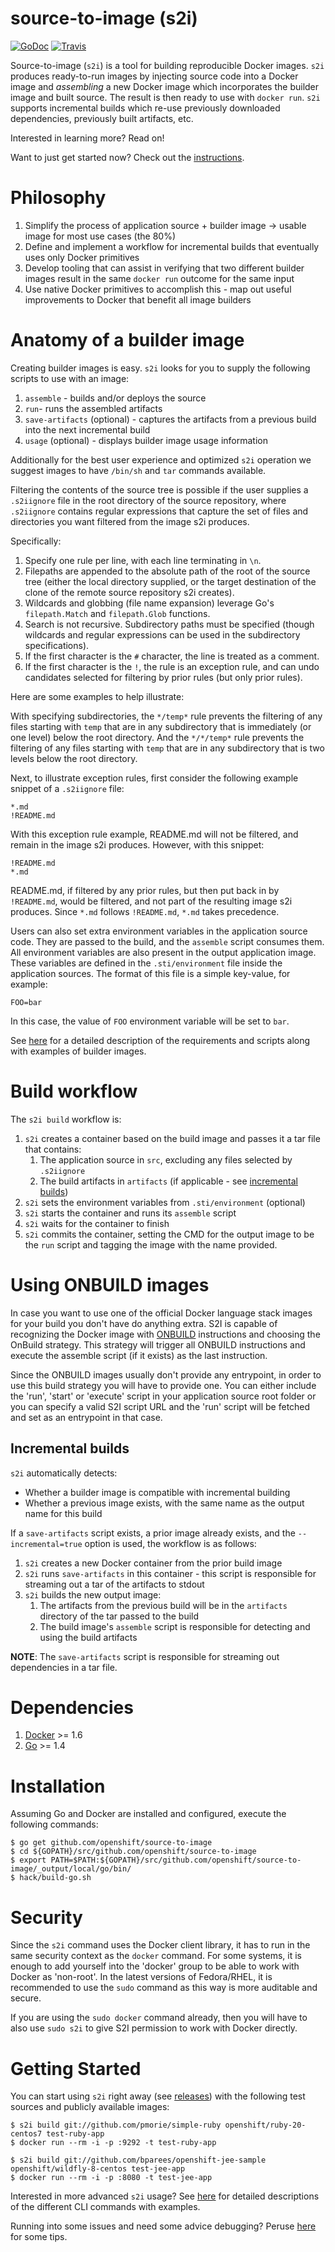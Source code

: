 # source-to-image (s2i)

[![GoDoc](https://godoc.org/github.com/openshift/source-to-image?status.png)](https://godoc.org/github.com/openshift/source-to-image)
[![Travis](https://travis-ci.org/openshift/source-to-image.svg?branch=master)](https://travis-ci.org/openshift/source-to-image)


Source-to-image (`s2i`) is a tool for building reproducible Docker images. `s2i` produces
ready-to-run images by injecting source code into a Docker image and *assembling*
a new Docker image which incorporates the builder image and built source.  The result is then ready to use
with `docker run`. `s2i` supports incremental builds which re-use previously downloaded
dependencies, previously built artifacts, etc.

Interested in learning more? Read on!

Want to just get started now? Check out the [instructions](#getting-started).


# Philosophy

1. Simplify the process of application source + builder image -> usable image for most use cases (the
   80%)
1. Define and implement a workflow for incremental builds that eventually uses only Docker
   primitives
1. Develop tooling that can assist in verifying that two different builder images result in the same
   `docker run` outcome for the same input
1. Use native Docker primitives to accomplish this - map out useful improvements to Docker that
   benefit all image builders


# Anatomy of a builder image

Creating builder images is easy. `s2i` looks for you to supply the following scripts to use with an
image:

1. `assemble` - builds and/or deploys the source
1. `run`- runs the assembled artifacts
1. `save-artifacts` (optional) - captures the artifacts from a previous build into the next incremental build
1. `usage` (optional) - displays builder image usage information

Additionally for the best user experience and optimized `s2i` operation we suggest images
to have `/bin/sh` and `tar` commands available.

Filtering the contents of the source tree is possible if the user supplies a
`.s2iignore` file in the root directory of the source repository, where `.s2iignore` contains regular
expressions that capture the set of files and directories you want filtered from the image s2i produces.

Specifically:

1. Specify one rule per line, with each line terminating in `\n`.
1. Filepaths are appended to the absolute path of the  root of the source tree (either the local directory supplied, or the target destination of the clone of the remote source repository s2i creates).
1. Wildcards and globbing (file name expansion) leverage Go's `filepath.Match` and `filepath.Glob` functions.
1. Search is not recursive.  Subdirectory paths must be specified (though wildcards and regular expressions can be used in the subdirectory specifications).
1. If the first character is the `#` character, the line is treated as a comment.
1. If the first character is the `!`, the rule is an exception rule, and can undo candidates selected for filtering by prior rules (but only prior rules).

Here are some examples to help illustrate:

With specifying subdirectories, the `*/temp*` rule prevents the filtering of any files starting with `temp` that are in any subdirectory that is immediately (or one level) below the root directory.
And the `*/*/temp*` rule prevents the filtering of any files starting with `temp` that are in any subdirectory that is two levels below the root directory.

Next, to illustrate exception rules, first consider the following example snippet of a `.s2iignore` file:


	*.md
	!README.md


With this exception rule example, README.md will not be filtered, and remain in the image s2i produces.  However, with this snippet:


	!README.md
	*.md


README.md, if filtered by any prior rules, but then put back in by `!README.md`, would be filtered, and not part of the resulting image s2i produces.  Since `*.md` follows `!README.md`, `*.md` takes precedence.

Users can also set extra environment variables in the application source code.
They are passed to the build, and the `assemble` script consumes them. All
environment variables are also present in the output application image. These
variables are defined in the `.sti/environment` file inside the application sources.
The format of this file is a simple key-value, for example:

```
FOO=bar
```

In this case, the value of `FOO` environment variable will be set to `bar`.

See [here](https://github.com/openshift/source-to-image/blob/master/docs/builder_image.md) for a detailed description of the requirements and scripts along with examples of builder images.



# Build workflow

The `s2i build` workflow is:

1. `s2i` creates a container based on the build image and passes it a tar file that contains:
    1. The application source in `src`, excluding any files selected by `.s2iignore`
    1. The build artifacts in `artifacts` (if applicable - see [incremental builds](#incremental-builds))
1. `s2i` sets the environment variables from `.sti/environment` (optional)
1. `s2i` starts the container and runs its `assemble` script
1. `s2i` waits for the container to finish
1. `s2i` commits the container, setting the CMD for the output image to be the `run` script and tagging the image with the name provided.

# Using ONBUILD images

In case you want to use one of the official Docker language stack images for
your build you don't have do anything extra. S2I is capable of recognizing the
Docker image with [ONBUILD](https://docs.docker.com/reference/builder/#onbuild) instructions and choosing the OnBuild strategy. This
strategy will trigger all ONBUILD instructions and execute the assemble script
(if it exists) as the last instruction.

Since the ONBUILD images usually don't provide any entrypoint, in order to use
this build strategy you will have to provide one. You can either include the 'run',
'start' or 'execute' script in your application source root folder or you can
specify a valid S2I script URL and the 'run' script will be fetched and set as
an entrypoint in that case.

## Incremental builds

`s2i` automatically detects:

* Whether a builder image is compatible with incremental building
* Whether a previous image exists, with the same name as the output name for this build

If a `save-artifacts` script exists, a prior image already exists, and the `--incremental=true` option is used, the workflow is as follows:

1. `s2i` creates a new Docker container from the prior build image
1. `s2i` runs `save-artifacts` in this container - this script is responsible for streaming out
   a tar of the artifacts to stdout
1. `s2i` builds the new output image:
    1. The artifacts from the previous build will be in the `artifacts` directory of the tar
       passed to the build
    1. The build image's `assemble` script is responsible for detecting and using the build
       artifacts

**NOTE**: The `save-artifacts` script is responsible for streaming out dependencies in a tar file.


# Dependencies

1. [Docker](http://www.docker.io) >= 1.6
1. [Go](http://golang.org/) >= 1.4


# Installation

Assuming Go and Docker are installed and configured, execute the following commands:

```
$ go get github.com/openshift/source-to-image
$ cd ${GOPATH}/src/github.com/openshift/source-to-image
$ export PATH=$PATH:${GOPATH}/src/github.com/openshift/source-to-image/_output/local/go/bin/
$ hack/build-go.sh
```

# Security

Since the `s2i` command uses the Docker client library, it has to run in the same
security context as the `docker` command. For some systems, it is enough to add
yourself into the 'docker' group to be able to work with Docker as 'non-root'.
In the latest versions of Fedora/RHEL, it is recommended to use the `sudo` command
as this way is more auditable and secure.

If you are using the `sudo docker` command already, then you will have to also use
`sudo s2i` to give S2I permission to work with Docker directly.

# Getting Started

You can start using `s2i` right away (see [releases](https://github.com/openshift/source-to-image/releases))
with the following test sources and publicly available images:

```
$ s2i build git://github.com/pmorie/simple-ruby openshift/ruby-20-centos7 test-ruby-app
$ docker run --rm -i -p :9292 -t test-ruby-app
```

```
$ s2i build git://github.com/bparees/openshift-jee-sample openshift/wildfly-8-centos test-jee-app
$ docker run --rm -i -p :8080 -t test-jee-app
```

Interested in more advanced `s2i` usage? See [here](https://github.com/openshift/source-to-image/blob/master/docs/cli.md)
for detailed descriptions of the different CLI commands with examples.

Running into some issues and need some advice debugging?  Peruse [here](https://github.com/openshift/source-to-image/blob/master/docs/debugging-s2i.md) for some tips.
